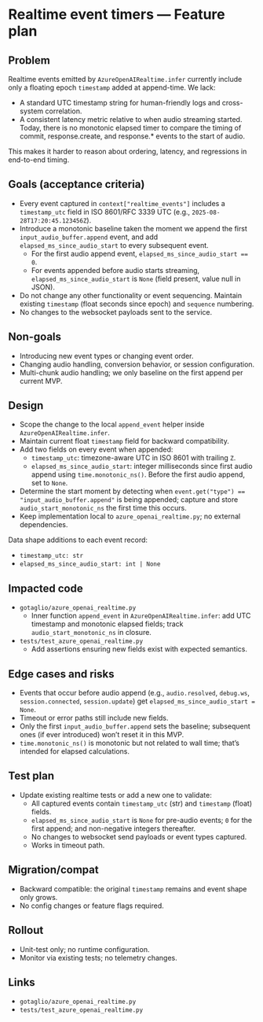 # Realtime event timers — Feature plan

## Problem

Realtime events emitted by `AzureOpenAIRealtime.infer` currently include only a floating epoch `timestamp` added at append-time. We lack:
- A standard UTC timestamp string for human-friendly logs and cross-system correlation.
- A consistent latency metric relative to when audio streaming started. Today, there is no monotonic elapsed timer to compare the timing of commit, response.create, and response.* events to the start of audio.

This makes it harder to reason about ordering, latency, and regressions in end-to-end timing.

## Goals (acceptance criteria)

- Every event captured in `context["realtime_events"]` includes a `timestamp_utc` field in ISO 8601/RFC 3339 UTC (e.g., `2025-08-28T17:20:45.123456Z`).
- Introduce a monotonic baseline taken the moment we append the first `input_audio_buffer.append` event, and add `elapsed_ms_since_audio_start` to every subsequent event.
  - For the first audio append event, `elapsed_ms_since_audio_start == 0`.
  - For events appended before audio starts streaming, `elapsed_ms_since_audio_start` is `None` (field present, value null in JSON).
- Do not change any other functionality or event sequencing. Maintain existing `timestamp` (float seconds since epoch) and `sequence` numbering.
- No changes to the websocket payloads sent to the service.

## Non-goals

- Introducing new event types or changing event order.
- Changing audio handling, conversion behavior, or session configuration.
- Multi-chunk audio handling; we only baseline on the first append per current MVP.

## Design

- Scope the change to the local `append_event` helper inside `AzureOpenAIRealtime.infer`.
- Maintain current float `timestamp` field for backward compatibility.
- Add two fields on every event when appended:
  - `timestamp_utc`: timezone-aware UTC in ISO 8601 with trailing `Z`.
  - `elapsed_ms_since_audio_start`: integer milliseconds since first audio append using `time.monotonic_ns()`. Before the first audio append, set to `None`.
- Determine the start moment by detecting when `event.get("type") == "input_audio_buffer.append"` is being appended; capture and store `audio_start_monotonic_ns` the first time this occurs.
- Keep implementation local to `azure_openai_realtime.py`; no external dependencies.

Data shape additions to each event record:
- `timestamp_utc: str`
- `elapsed_ms_since_audio_start: int | None`

## Impacted code

- `gotaglio/azure_openai_realtime.py`
  - Inner function `append_event` in `AzureOpenAIRealtime.infer`: add UTC timestamp and monotonic elapsed fields; track `audio_start_monotonic_ns` in closure.
- `tests/test_azure_openai_realtime.py`
  - Add assertions ensuring new fields exist with expected semantics.

## Edge cases and risks

- Events that occur before audio append (e.g., `audio.resolved`, `debug.ws`, `session.connected`, `session.update`) get `elapsed_ms_since_audio_start = None`.
- Timeout or error paths still include new fields.
- Only the first `input_audio_buffer.append` sets the baseline; subsequent ones (if ever introduced) won’t reset it in this MVP.
- `time.monotonic_ns()` is monotonic but not related to wall time; that’s intended for elapsed calculations.

## Test plan

- Update existing realtime tests or add a new one to validate:
  - All captured events contain `timestamp_utc` (str) and `timestamp` (float) fields.
  - `elapsed_ms_since_audio_start` is `None` for pre-audio events; `0` for the first append; and non-negative integers thereafter.
  - No changes to websocket send payloads or event types captured.
  - Works in timeout path.

## Migration/compat

- Backward compatible: the original `timestamp` remains and event shape only grows.
- No config changes or feature flags required.

## Rollout

- Unit-test only; no runtime configuration.
- Monitor via existing tests; no telemetry changes.

## Links

- `gotaglio/azure_openai_realtime.py`
- `tests/test_azure_openai_realtime.py`
